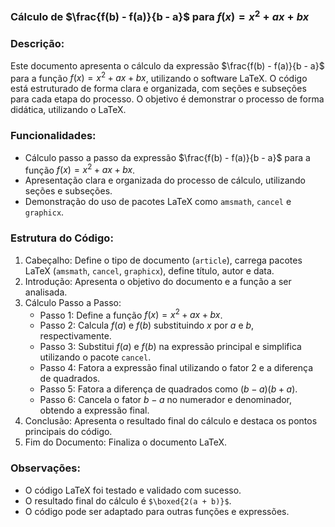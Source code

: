 ### Cálculo de $\frac{f(b) - f(a)}{b - a}$ para $f(x) = x^2 + ax + bx$

### Descrição:

Este documento apresenta o cálculo da expressão $\frac{f(b) - f(a)}{b - a}$ para a função $f(x) = x^2 + ax + bx$, utilizando o software LaTeX. O código está estruturado de forma clara e organizada, com seções e subseções para cada etapa do processo. 
O objetivo é demonstrar o processo de forma didática, utilizando o LaTeX.

### Funcionalidades:

* Cálculo passo a passo da expressão $\frac{f(b) - f(a)}{b - a}$ para a função $f(x) = x^2 + ax + bx$.
* Apresentação clara e organizada do processo de cálculo, utilizando seções e subseções.
* Demonstração do uso de pacotes LaTeX como `amsmath`, `cancel` e `graphicx`.

### Estrutura do Código:

1. Cabeçalho: Define o tipo de documento (`article`), carrega pacotes LaTeX (`amsmath`, `cancel`, `graphicx`), define título, autor e data.
2. Introdução: Apresenta o objetivo do documento e a função a ser analisada.
3. Cálculo Passo a Passo:
    * Passo 1: Define a função $f(x) = x^2 + ax + bx$.
    * Passo 2: Calcula $f(a)$ e $f(b)$ substituindo $x$ por $a$ e $b$, respectivamente.
    * Passo 3: Substitui $f(a)$ e $f(b)$ na expressão principal e simplifica utilizando o pacote `cancel`.
    * Passo 4: Fatora a expressão final utilizando o fator $2$ e a diferença de quadrados.
    * Passo 5: Fatora a diferença de quadrados como $(b - a)(b + a)$.
    * Passo 6: Cancela o fator $b - a$ no numerador e denominador, obtendo a expressão final.
4. Conclusão: Apresenta o resultado final do cálculo e destaca os pontos principais do código.
5. Fim do Documento: Finaliza o documento LaTeX.

### Observações:

* O código LaTeX foi testado e validado com sucesso.
* O resultado final do cálculo é `$\boxed{2(a + b)}$`.
* O código pode ser adaptado para outras funções e expressões.

